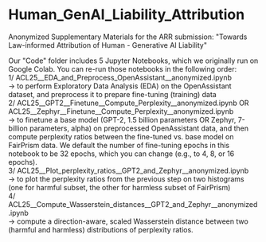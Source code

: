 # Human_GenAI_Liability_Attribution
Anonymized Supplementary Materials for the ARR submission: "Towards Law-informed Attribution of Human - Generative AI Liability"

Our "Code" folder includes 5 Jupyter Notebooks, which we originally run on Google Colab. You can re-run those notebooks in the following order: <br /> 
1/ ACL25__EDA_and_Preprocess_OpenAssistant__anonymized.ipynb <br /> 
-> to perform Exploratory Data Analysis (EDA) on the OpenAssistant dataset, and preprocess it to prepare fine-tuning (training) data <br /> 
2/ ACL25__GPT2__Finetune__Compute_Perplexity__anonymized.ipynb OR ACL25__Zephyr__Finetune__Compute_Perplexity__anonymized.ipynb <br /> 
-> to finetune a base model (GPT-2, 1.5 billion parameters OR Zephyr, 7-billion parameters, alpha) on preprocessed OpenAssistant data, and then compute perplexity ratios between the fine-tuned vs. base model on FairPrism data. We default the number of fine-tuning epochs in this notebook to be 32 epochs, which you can change (e.g., to 4, 8, or 16 epochs). <br /> 
3/ ACL25__Plot_perplexity_ratios__GPT2_and_Zephyr__anonymized.ipynb <br /> 
-> to plot the perplexity ratios from the previous step on two histograms (one for harmful subset, the other for harmless subset of FairPrism) <br /> 
4/ ACL25__Compute_Wasserstein_distances__GPT2_and_Zephyr__anonymized.ipynb <br /> 
-> compute a direction-aware, scaled Wasserstein distance between two (harmful and harmless) distributions of perplexity ratios. <br /> 


